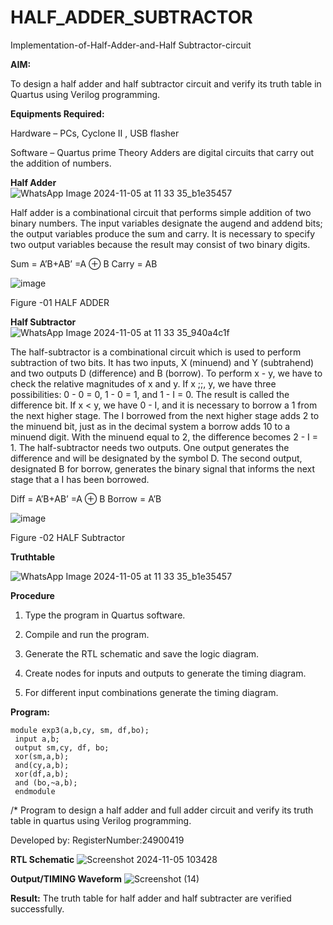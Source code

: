 # HALF_ADDER_SUBTRACTOR

Implementation-of-Half-Adder-and-Half Subtractor-circuit

**AIM:**

To design a half adder and half subtractor circuit and verify its truth table in Quartus using Verilog programming.

**Equipments Required:**

Hardware – PCs, Cyclone II , USB flasher 

Software – Quartus prime Theory Adders are digital circuits that carry out the addition of numbers.

**Half Adder**<br>
![WhatsApp Image 2024-11-05 at 11 33 35_b1e35457](https://github.com/user-attachments/assets/f0159a53-197d-4759-8932-3d50cf2284df)

Half adder is a combinational circuit that performs simple addition of two binary numbers. The input variables designate the augend and addend bits; the output variables produce the sum and carry. It is necessary to specify two output variables because the result may consist of two binary digits.

Sum = A’B+AB’ =A ⊕ B Carry = AB

![image](https://github.com/naavaneetha/HALF_ADDER_SUBTRACTOR/assets/154305477/bd4a0b2c-cdbc-4184-ab08-81578f121e1f)

Figure -01 HALF ADDER

**Half Subtractor**<br>
![WhatsApp Image 2024-11-05 at 11 33 35_940a4c1f](https://github.com/user-attachments/assets/1ce4fa6c-7cb1-41a1-b4dc-b4a242958d3c)


The half-subtractor is a combinational circuit which is used to perform subtraction of two bits. It has two inputs, X (minuend) and Y (subtrahend) and two outputs D (difference) and B (borrow). To perform x - y, we have to check the relative magnitudes of x and y. If x ;;, y, we have three possibilities: 0 - 0 = 0, 1 - 0 = 1, and 1 - I = 0. The result is called the difference bit. If x < y, we have 0 - I, and it is necessary to borrow a 1 from the next higher stage. The I borrowed from the next higher stage adds 2 to the minuend bit, just as in the decimal system a borrow adds 10 to a minuend digit. With the minuend equal to 2, the difference becomes 2 - I = 1. The half-subtractor needs two outputs. One output generates the difference and will be designated by the symbol D. The second output, designated B for borrow, generates the binary signal that informs the next stage that a I has been borrowed. 

Diff = A’B+AB’ =A ⊕ B
Borrow = A’B

 ![image](https://github.com/naavaneetha/HALF_ADDER_SUBTRACTOR/assets/154305477/d76b099c-513f-4e7c-843a-e2fd028a531a)

Figure -02 HALF Subtractor

**Truthtable**<br>

![WhatsApp Image 2024-11-05 at 11 33 35_b1e35457](https://github.com/user-attachments/assets/f0159a53-197d-4759-8932-3d50cf2284df)


**Procedure**

1.	Type the program in Quartus software.

2.	Compile and run the program.

3.	Generate the RTL schematic and save the logic diagram.

4.	Create nodes for inputs and outputs to generate the timing diagram.

5.	For different input combinations generate the timing diagram.


**Program:**
```
module exp3(a,b,cy, sm, df,bo);
 input a,b;
 output sm,cy, df, bo;
 xor(sm,a,b);
 and(cy,a,b); 
 xor(df,a,b); 
 and (bo,~a,b);
 endmodule
```

/* Program to design a half adder and full adder circuit and verify its truth table in quartus using Verilog programming.

Developed by: RegisterNumber:24900419

**RTL Schematic**
![Screenshot 2024-11-05 103428](https://github.com/user-attachments/assets/b9a1d80b-7366-46a6-a8f9-6f387a12ff20)


**Output/TIMING Waveform**
![Screenshot (14)](https://github.com/user-attachments/assets/0cfd67bd-32c1-4c6e-96c1-442bca81d06b)


**Result:**
The truth table for half adder and half subtracter are verified successfully.
